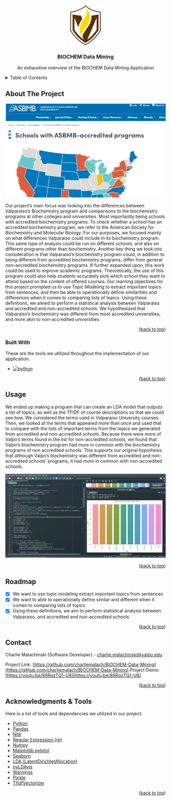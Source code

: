 <a name="readme-top"></a>

<!-- PROJECT LOGO -->
<br />
<div align="center">
  <a href="https://github.com/charliemalach/BIOCHEM-Data-Mining">
    <img src="./image/logo.png" alt="Logo" width="100" height="125">
  </a>

  <h3 align="center">BIOCHEM Data Mining</h3>

  <p align="center">
    An exhaustive overview of the BIOCHEM Data Mining Application
    <br />
  </p>
</div>

<!-- TABLE OF CONTENTS -->
<details>
  <summary>Table of Contents</summary>
  <ol>
    <li>
      <a href="#about-the-project">About The Project</a>
      <ul>
        <li><a href="#built-with">Built With</a></li>
      </ul>
    </li>
    <li><a href="#usage">Usage</a></li>
    <li><a href="#roadmap">Roadmap</a></li>
    <li><a href="#contact">Contact</a></li>
    <li><a href="#acknowledgments">Acknowledgments</a></li>
  </ol>
</details>

<!-- ABOUT THE PROJECT -->

## About The Project

![Map of Data][map]

Our project’s main focus was looking into the differences between Valparaiso’s
Biochemistry program and comparisons to the biochemistry programs at other colleges and
universities. Most importantly being schools with accredited biochemistry programs. To check
whether a school has an accredited biochemistry program, we refer to the American Society for
Biochemistry and Molecular Biology. For our purposes, we focused mainly on what differences
Valparaiso could include in its biochemistry program. This same type of analysis could be run on different schools, and also on different programs other than biochemistry. Another key thing we took into consideration is that Valparaiso’s biochemistry program could, in addition to being different from accredited biochemistry programs, differ from general non-accredited biochemistry programs. If further expanded upon, this work could be used to improve academic programs. Theoretically, the use of this program could also help students accurately pick which school they want to attend based on the content of offered courses. Our learning objectives for this project prompted us to use Topic Modeling to extract important topics from sentences, and then be able to operationally define similarities and differences when it comes to comparing lists of topics. Using these definitions, we aimed to perform a statistical analysis between Valparaiso and accredited and non-accredited schools. We hypothesized that Valparaiso’s biochemistry
was different from most accredited universities, and more akin to non-accredited universities

<p align="right">(<a href="#readme-top">back to top</a>)</p>

### Built With

These are the tools we utilized throughout the implementation of our application:

- [![python][python-img]][python-url]

<p align="right">(<a href="#readme-top">back to top</a>)</p>

<!-- GETTING STARTED -->

## Usage

We ended up making a program that can create an LDA model that outputs a list of
topics, as well as the TFIDF of course descriptions so that we could see how. We considered
the terms used in Valparaiso University courses. Then, we looked at the terms that appeared
more than once and used that to compare with the lists of important terms from the topics we
generated from accredited and non-accredited schools. Because there were more of Valpo’s
terms found in the list for non-accredited schools, we found that Valpo’s biochemistry program
had more in common with the biochemistry programs of non accredited schools. This supports
our original hypothesis that although Valpo’s biochemistry was different from accredited and
non-accredited schools’ programs, it had more in common with non-accredited schools.

![Main Application][main-screenshot]

<p align="right">(<a href="#readme-top">back to top</a>)</p>

<!-- ROADMAP -->

## Roadmap

- [x] We want to use topic modeling extract important topics from sentences
- [x] We want to able to operationally define similar and different when it comes to comparing lists of topics
- [x] Using these definitions, we aim to perform statistical analysis between Valparaiso, and accredited and non-accredited schools

<p align="right">(<a href="#readme-top">back to top</a>)</p>

<!-- CONTACT -->

## Contact

Charlie Malachinski (Software Developer) - charlie.malachinski@valpo.edu

Project Link: [https://github.com/charliemalach/BIOCHEM-Data-Mining](https://github.com/charliemalach/BIOCHEM-Data-Mining)
Project Demo: [https://youtu.be/88RqzTQ1-U8](https://youtu.be/88RqzTQ1-U8)

<p align="right">(<a href="#readme-top">back to top</a>)</p>

<!-- ACKNOWLEDGMENTS -->

## Acknowledgments & Tools

Here is a list of tools and dependencies we utilized in our project: 

- [Python](https://www.python.org/)
- [Pandas](https://pandas.pydata.org/)
- [Nltk](https://www.nltk.org/)
- [Regular Expression (re)](https://docs.python.org/3/library/re.html)
- [Numpy](https://numpy.org/)
- [Matplotlib.pylplot](https://matplotlib.org/)
- [Seaborn](https://seaborn.pydata.org/)
- [LDA (LatentDirichletAllocation)](http://scikit-learn.sourceforge.net/stable/modules/generated/sklearn.lda.LDA.html)
- [pyLDAvis](https://github.com/bmabey/pyLDAvis)
- [Warnings](https://docs.python.org/3/library/warnings.html)
- [Pickle](https://docs.python.org/3/library/pickle.html)
- [TfidfVectorizer](https://scikit-learn.org/stable/modules/generated/sklearn.feature_extraction.text.TfidfVectorizer.html)

<p align="right">(<a href="#readme-top">back to top</a>)</p>

<!-- MARKDOWN LINKS & IMAGES -->
<!-- https://www.markdownguide.org/basic-syntax/#reference-style-links -->

[map]: ./image/map.jpg
[main-screenshot]: ./image/main.jpg
[python-img]: https://img.shields.io/badge/python-3670A0?style=for-the-badge&logo=python&logoColor=ffdd54
[python-url]: https://www.python.org/
